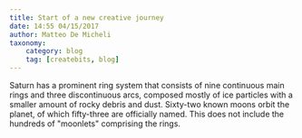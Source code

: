 ```yaml
---
title: Start of a new creative journey
date: 14:55 04/15/2017
author: Matteo De Micheli
taxonomy:
    category: blog
    tag: [createbits, blog]
---
```


Saturn has a prominent ring system that consists of nine continuous main rings and three discontinuous arcs, composed mostly of ice particles with a smaller amount of rocky debris and dust. Sixty-two known moons orbit the planet, of which fifty-three are officially named. This does not include the hundreds of "moonlets" comprising the rings.
